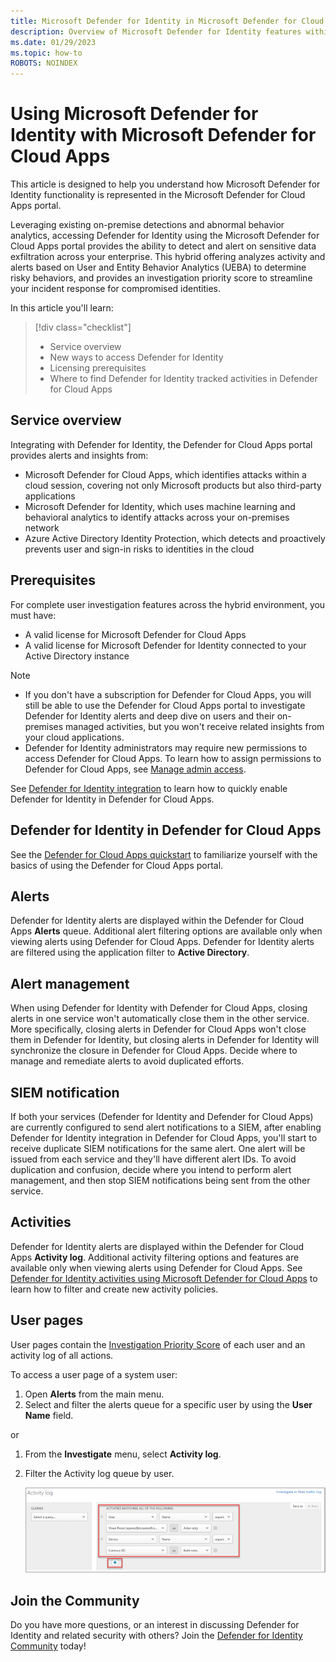 ```yaml
---
title: Microsoft Defender for Identity in Microsoft Defender for Cloud Apps
description: Overview of Microsoft Defender for Identity features within Microsoft Defender for Cloud Apps.
ms.date: 01/29/2023
ms.topic: how-to
ROBOTS: NOINDEX
---
```


# Using Microsoft Defender for Identity with Microsoft Defender for Cloud Apps

This article is designed to help you understand how Microsoft Defender for Identity functionality is represented in the Microsoft Defender for Cloud Apps portal.

Leveraging existing on-premise detections and abnormal behavior analytics, accessing Defender for Identity using the Microsoft Defender for Cloud Apps portal provides the ability to detect and alert on sensitive data exfiltration across your enterprise. This hybrid offering analyzes activity and alerts based on User and Entity Behavior Analytics (UEBA) to determine risky behaviors, and provides an investigation priority score to streamline your incident response for compromised identities. 

In this article you'll learn:

> [!div class="checklist"]
>
> - Service overview
> - New ways to access Defender for Identity
> - Licensing prerequisites
> - Where to find Defender for Identity tracked activities in Defender for Cloud Apps

## Service overview

Integrating with Defender for Identity, the Defender for Cloud Apps portal provides alerts and insights from:

- Microsoft Defender for Cloud Apps, which identifies attacks within a cloud session, covering not only Microsoft products but also third-party applications
- Microsoft Defender for Identity, which uses machine learning and behavioral analytics to identify attacks across your on-premises network
- Azure Active Directory Identity Protection, which detects and proactively prevents user and sign-in risks to identities in the cloud

## Prerequisites

For complete user investigation features across the hybrid environment, you must have:

- A valid license for Microsoft Defender for Cloud Apps
- A valid license for Microsoft Defender for Identity connected to your Active Directory instance

>[!NOTE]
>
> - If you don't have a subscription for Defender for Cloud Apps, you will still be able to use the Defender for Cloud Apps portal to investigate Defender for Identity alerts and deep dive on users and their on-premises managed activities, but you won't receive related insights from your cloud applications.
> - Defender for Identity administrators may require new permissions to access Defender for Cloud Apps. To learn how to assign permissions to Defender for Cloud Apps, see [Manage admin access](/cloud-app-security/manage-admins).

See [Defender for Identity integration](/cloud-app-security/mdi-integration) to learn how to quickly enable Defender for Identity in Defender for Cloud Apps.

## Defender for Identity in Defender for Cloud Apps

See the [Defender for Cloud Apps quickstart](/cloud-app-security/getting-started-with-cloud-app-security) to familiarize yourself with the basics of using the Defender for Cloud Apps portal.

## Alerts

Defender for Identity alerts are displayed within the Defender for Cloud Apps **Alerts** queue. Additional alert filtering options are available only when viewing alerts using Defender for Cloud Apps. Defender for Identity alerts are filtered using the application filter to **Active Directory**.

## Alert management

When using Defender for Identity with Defender for Cloud Apps, closing alerts in one service won't automatically close them in the other service. More specifically, closing alerts in Defender for Cloud Apps won't close them in Defender for Identity, but closing alerts in Defender for Identity will synchronize the closure in Defender for Cloud Apps. Decide where to manage and remediate alerts to avoid duplicated efforts.

## SIEM notification

If both your services (Defender for Identity and Defender for Cloud Apps) are currently configured to send alert notifications to a SIEM, after enabling Defender for Identity integration in Defender for Cloud Apps, you'll start to receive duplicate SIEM notifications for the same alert. One alert will be issued from each service and they'll have different alert IDs. To avoid duplication and confusion, decide where you intend to perform alert management, and then stop SIEM notifications being sent from the other service.

## Activities

Defender for Identity alerts are displayed within the Defender for Cloud Apps **Activity log**. Additional activity filtering options and features are available only when viewing alerts using Defender for Cloud Apps. See [Defender for Identity activities using Microsoft Defender for Cloud Apps](/defender-for-identity/deploy-defender-identity) to learn how to filter and create new activity policies.

## User pages

User pages contain the [Investigation Priority Score](/cloud-app-security/tutorial-ueba) of each user and an activity log of all actions.

To access a user page of a system user:

1. Open **Alerts** from the main menu. 
1. Select and filter the alerts queue for a specific user by using the **User Name** field.

 or

1. From the **Investigate** menu, select **Activity log**.
1. Filter the Activity log queue by user.

    ![Activity log.](media/mcas-activity-filter.png)

## Join the Community

Do you have more questions, or an interest in discussing Defender for Identity and related security with others? Join the [Defender for Identity Community](<https://techcommunity.microsoft.com/t5/Azure-Advanced-Threat-Protection/bd-p/AzureAdvancedThreatProtection>) today!